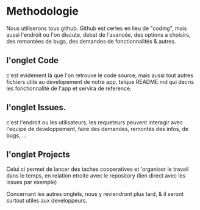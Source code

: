 # Methodologie

Nous utiliserons tous github.
Github est certes en lieu de "coding", mais aussi l'endroit ou l'on discute, debat de l'avancée, des options a choisirs, des remontées de bugs, des demandes de fonctionnalités & autres.

## l'onglet Code
c'est evidement là que l'on retrouve le code source, mais aussi tout autres fichiers utile au developement de notre app, telque README.md qui decris les fonctionnalité de l'app et servira de reference.

## l'onglet Issues.
c'est l'endroit ou les utilisateurs, les requeteurs peuvent interagir avec l'equipe de developpement, faire des demandes, remontés des infos, de bugs, ...

## l'onglet Projects
Celui ci permet de lancer des taches cooperatives et 'organiser le travail dans le temps, en relation etroite avec le repository (lien direct avec les issues par exemple)

Concernant les autres onglets, nous y reviendront plus tard, & il seront surtout utiles aux developpeurs.

